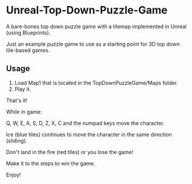 # Unreal-Top-Down-Puzzle-Game
A bare-bones top down puzzle game with a tilemap implemented in Unreal (using Blueprints).

Just an example puzzle game to use as a starting point for 3D top down tile-based games. 

## Usage

1. Load Map1 that is located in the TopDownPuzzleGame/Maps folder.
2. Play it.

That's it!

While in game:

Q, W, E, A, S, D, Z, X, C and the numpad keys move the character.

Ice (blue tiles) continues to move the character in the same direction (sliding).

Don't land in the fire (red tiles) or you lose the game!

Make it to the steps to win the game.

Enjoy!